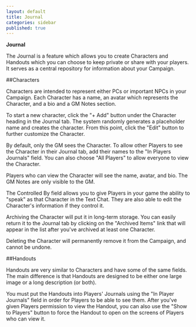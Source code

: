 ```yaml
---
layout: default
title: Journal
categories: sidebar
published: true
---
```


__Journal__

The Journal is a feature which allows you to create Characters and Handouts which you can choose to keep private or share with your players. It serves as a central repository for information about your Campaign.

##Characters

Characters are intended to represent either PCs or important NPCs in your Campaign. Each Character has a name, an avatar which represents the Character, and a bio and a GM Notes section.

To start a new character, click the "+ Add" button under the Character heading in the Journal tab.  The system randomly generates a placeholder name and creates the character.  From this point, click the "Edit" button to further customize the Character. 

By default, only the GM sees the Character. To allow other Players to see the Character in their Journal tab, add their names to the "In Players Journals" field. You can also choose "All Players" to allow everyone to view the Character.

Players who can view the Character will see the name, avatar, and bio. The GM Notes are only visible to the GM.

The Controlled By field allows you to give Players in your game the ability to "speak" as that Character in the Text Chat. They are also able to edit the Character's information if they control it.

Archiving the Character will put it in long-term storage. You can easily return it to the Journal tab by clicking on the "Archived Items" link that will appear in the list after you've archived at least one Character. 

Deleting the Character will permanently remove it from the Campaign, and cannot be undone.

##Handouts

Handouts are very similar to Characters and have some of the same fields. The main difference is that Handouts are designed to be either one large image or a long description (or both). 

You must put the Handouts into Players' Journals using the "In Player Journals" field in order for Players to be able to see them. After you've given Players permission to view the Handout, you can also use the "Show to Players" button to force the Handout to open on the screens of Players who can view it.